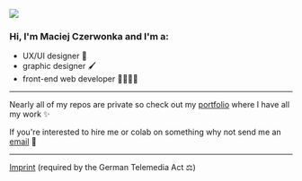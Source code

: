 <a href=https://czerwonka.dev><img src="https://drive.google.com/uc?export=download&id=1X-JYKCESxzEbB1KbAMXNw6FsGh-3OotK"></a>

### Hi, I'm Maciej Czerwonka and I'm a:
- UX/UI designer 📱
- graphic designer 🖌
- front-end web developer 🧑🏻‍💻🌐

---

Nearly all of my repos are private so check out my [portfolio](https://czerwonka.dev) where I have all my work ✨



If you're interested to hire me or colab on something why not send me an [email](mailto:maciej@czerwonka.dev) 📩

---

[Imprint](https://czerwonka.dev/imprint) (required by the German Telemedia Act ⚖️)
